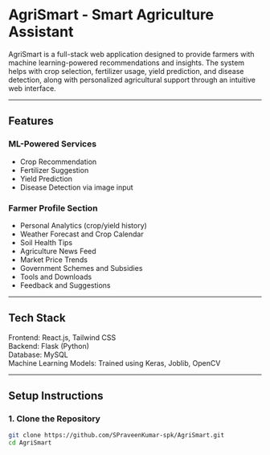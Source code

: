 # AgriSmart - Smart Agriculture Assistant

AgriSmart is a full-stack web application designed to provide farmers with machine learning-powered recommendations and insights. The system helps with crop selection, fertilizer usage, yield prediction, and disease detection, along with personalized agricultural support through an intuitive web interface.

---

## Features

### ML-Powered Services

- Crop Recommendation
- Fertilizer Suggestion
- Yield Prediction
- Disease Detection via image input

### Farmer Profile Section

- Personal Analytics (crop/yield history)
- Weather Forecast and Crop Calendar
- Soil Health Tips
- Agriculture News Feed
- Market Price Trends
- Government Schemes and Subsidies
- Tools and Downloads
- Feedback and Suggestions

---

## Tech Stack

Frontend: React.js, Tailwind CSS  
Backend: Flask (Python)  
Database: MySQL  
Machine Learning Models: Trained using Keras, Joblib, OpenCV

---

## Setup Instructions

### 1. Clone the Repository

```bash
git clone https://github.com/SPraveenKumar-spk/AgriSmart.git
cd AgriSmart
```

